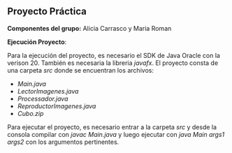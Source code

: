 ## Proyecto Práctica
**Componentes del grupo:** Alicia Carrasco y Maria Roman

**Ejecución Proyecto**:

Para la ejecución del proyecto, es necesario  el SDK de Java Oracle 
con la verison 20. También es necesaria la libreria *javafx*. 
El proyecto consta de una carpeta *src* donde se encuentran los archivos:
 - *Main.java*
 - *LectorImagenes.java*
 - *Processador.java*
 - *ReproductorImagenes.java*
 - *Cubo.zip*

Para ejecutar el proyecto, es necesario entrar a la carpeta *src* y
desde la consola compilar con *javac Main.java* y luego ejecutar con
*java Main args1 args2* con los argumentos pertinentes.